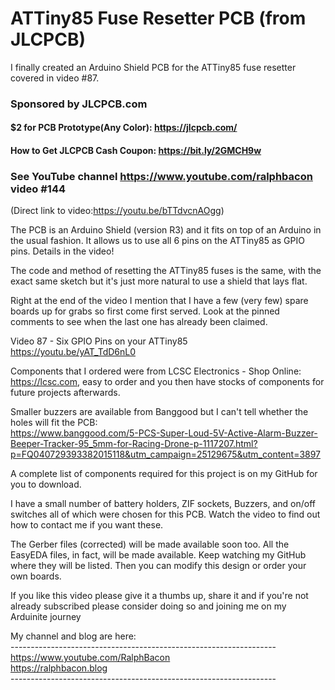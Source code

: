 # ATTiny85 Fuse Resetter PCB (from JLCPCB)
I finally created an Arduino Shield PCB for the ATTiny85 fuse resetter covered in video #87.

### Sponsored by JLCPCB.com
#### $2 for PCB Prototype(Any Color): https://jlcpcb.com/ 
#### How to Get JLCPCB Cash Coupon: https://bit.ly/2GMCH9w  

### See YouTube channel https://www.youtube.com/ralphbacon video #144
(Direct link to video:https://youtu.be/bTTdvcnAOgg)

The PCB is an Arduino Shield (version R3) and it fits on top of an Arduino in the usual fashion. It allows us to use all 6 pins on the ATTiny85 as GPIO pins. Details in the video!

The code and method of resetting the ATTiny85 fuses is the same, with the exact same sketch but it's just more natural to use a shield that lays flat.

Right at the end of the video I mention that I have a few (very few) spare boards up for grabs so first come first served. Look at the pinned comments to see when the last one has already been claimed.

Video 87 - Six GPIO Pins on your ATTiny85  
https://youtu.be/yAT_TdD6nL0

Components that I ordered were from LCSC Electronics - Shop Online: https://lcsc.com, easy to order and you then have stocks of components for future projects afterwards.  

Smaller buzzers are available from Banggood but I can't tell whether the holes will fit the PCB:  
https://www.banggood.com/5-PCS-Super-Loud-5V-Active-Alarm-Buzzer-Beeper-Tracker-95_5mm-for-Racing-Drone-p-1117207.html?p=FQ040729393382015118&utm_campaign=25129675&utm_content=3897

A complete list of components required for this project is on my GitHub for you to download.

I have a small number of battery holders, ZIF sockets, Buzzers, and on/off switches all of which were chosen for this PCB. Watch the video to find out how to contact me if you want these.

The Gerber files (corrected) will be made available soon too. All the EasyEDA files, in fact, will be made available. Keep watching my GitHub where they will be listed. Then you can modify this design or order your own boards.


If you like this video please give it a thumbs up, share it and if you're not already subscribed please consider doing so and joining me on my Arduinite journey

My channel and blog are here:  
\------------------------------------------------------------------  
https://www.youtube.com/RalphBacon  
https://ralphbacon.blog  
\------------------------------------------------------------------ 
